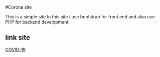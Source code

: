 #Corona site

This is a simple site.In this site i use bootstrap for front end and also use PHP for backend development.

## link site
[COVID-19](https://sundaswarraich.github.io/COVID-19.github.io/)